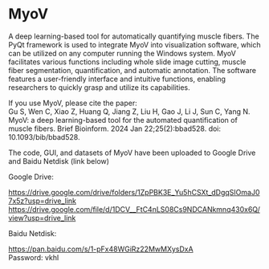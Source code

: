 # MyoV

A deep learning-based tool for automatically quantifying muscle fibers. The PyQt framework is used to integrate MyoV into visualization software, which can be utilized on any computer running the Windows system. MyoV facilitates various functions including whole slide image cutting, muscle fiber segmentation, quantification, and automatic annotation. The software features a user-friendly interface and intuitive functions, enabling researchers to quickly grasp and utilize its capabilities.

If you use MyoV, please cite the paper:                                                                                                                                                      
Gu S, Wen C, Xiao Z, Huang Q, Jiang Z, Liu H, Gao J, Li J, Sun C, Yang N. MyoV: a deep learning-based tool for the automated quantification of muscle fibers. Brief Bioinform. 2024 Jan 22;25(2):bbad528. doi: 10.1093/bib/bbad528. 


The code, GUI, and datasets of MyoV have been uploaded to Google Drive and Baidu Netdisk (link below)

Google Drive:

https://drive.google.com/drive/folders/1ZpPBK3E_Yu5hCSXt_dDgqSIOmaJ07x5z?usp=drive_link
https://drive.google.com/file/d/1DCV__FtC4nLS08Cs9NDCANkmnq430x6Q/view?usp=drive_link

Baidu Netdisk:

https://pan.baidu.com/s/1-pFx48WGiRz22MwMXysDxA                                                                                                                                        
Password: vkhl 

